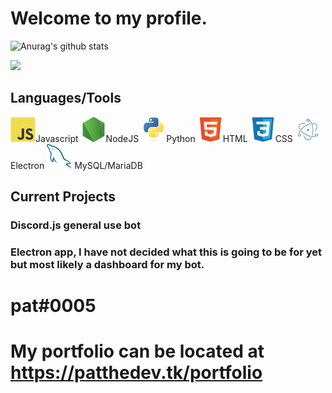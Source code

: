 # Welcome to my profile.

![Anurag's github stats](https://github-readme-stats.vercel.app/api?username=pattheman344&show_icons=true&theme=radical)

 <p align="left"> <img src="https://komarev.com/ghpvc/?username=pattheman344&label=Profile%20views&color=0e75b6&style=flat" /> </p>

 ## Languages/Tools

 <img src="https://raw.githubusercontent.com/devicons/devicon/master/icons/javascript/javascript-original.svg" alt="javascript" width="40" height="40"/>Javascript           <img src="https://raw.githubusercontent.com/devicons/devicon/master/icons/nodejs/nodejs-original.svg" alt="nodejs" width="40" height="40"/>NodeJS
 <img src="https://raw.githubusercontent.com/devicons/devicon/master/icons/python/python-original.svg" alt="python" width="40" height="40"/>Python
 <img src="https://raw.githubusercontent.com/devicons/devicon/master/icons/html5/html5-original.svg" alt="html" width="40" height="40"/>HTML
  <img src="https://raw.githubusercontent.com/devicons/devicon/master/icons/css3/css3-original.svg" alt="css" width="40" height="40"/>CSS
  <img src="https://raw.githubusercontent.com/devicons/devicon/master/icons/electron/electron-original.svg" alt="electron" width="40" height="40"/>Electron
  <img src="https://raw.githubusercontent.com/devicons/devicon/master/icons/mysql/mysql-original.svg" alt="mysql" width="40" height="40"/> MySQL/MariaDB

 

 ## Current Projects

 ### Discord.js general use bot

 ### Electron app, I have not decided what this is going to be for yet but most likely a dashboard for my bot.

 # pat#0005

# My portfolio can be located at <a href="http://patthedev.ml/portfolio">https://patthedev.tk/portfolio</a>

  

  

  
